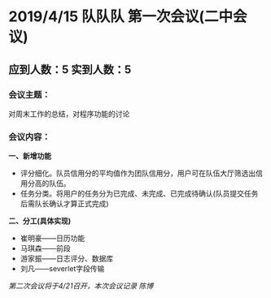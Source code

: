 # 2019/4/15  队队队 第一次会议(二中会议) #

## 应到人数：5  实到人数：5 ##

### 会议主题：   
对周末工作的总结，对程序功能的讨论

### 会议内容：   
   
   
**一、新增功能**
- 评分细化。队员信用分的平均值作为团队信用分，用户可在队伍大厅筛选出信用分高的队伍。
- 任务分类。将用户的任务分为已完成、未完成、已完成待确认(队员提交任务后需队长确认才算正式完成)

**二、分工(具体实现)**
- 崔明豪——日历功能
- 马琪森——前段
- 游家振——日志评分、数据库
- 刘凡——severlet字段传输

*第二次会议将于4/21召开，本次会议记录 陈博*
